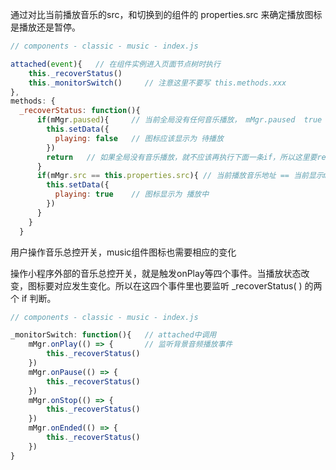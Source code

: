 通过对比当前播放音乐的src，和切换到的组件的 properties.src 来确定播放图标是播放还是暂停。

```js
// components - classic - music - index.js

attached(event){   // 在组件实例进入页面节点树时执行
    this._recoverStatus()    
    this._monitorSwitch()     // 注意这里不要写 this.methods.xxx
},
methods: {
  _recoverStatus: function(){
      if(mMgr.paused){     // 当前全局没有任何音乐播放， mMgr.paused  true
        this.setData({
          playing: false   // 图标应该显示为 待播放
        })
        return   // 如果全局没有音乐播放，就不应该再执行下面一条if，所以这里要return
      }
      if(mMgr.src == this.properties.src){ // 当前播放音乐地址 == 当前显示music组件的src
        this.setData({
          playing: true    // 图标显示为 播放中
        })
      }
    }
  }
```

用户操作音乐总控开关，music组件图标也需要相应的变化

操作小程序外部的音乐总控开关，就是触发onPlay等四个事件。当播放状态改变，图标要对应发生变化。所以在这四个事件里也要监听 _recoverStatus( ) 的两个 if 判断。

```js
// components - classic - music - index.js

_monitorSwitch: function(){   // attached中调用
    mMgr.onPlay(() => {  	  // 监听背景音频播放事件
        this._recoverStatus()
    })
    mMgr.onPause(() => {
        this._recoverStatus()
    })
    mMgr.onStop(() => {
        this._recoverStatus()
    })
    mMgr.onEnded(() => {
        this._recoverStatus()
    })
}
```

